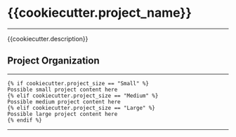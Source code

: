 # {{cookiecutter.project_name}}
---

{{cookiecutter.description}}

## Project Organization
---

```
{% if cookiecutter.project_size == "Small" %}
Possible small project content here
{% elif cookiecutter.project_size == "Medium" %}
Possible medium project content here
{% elif cookiecutter.project_size == "Large" %}
Possible large project content here
{% endif %}
```

---